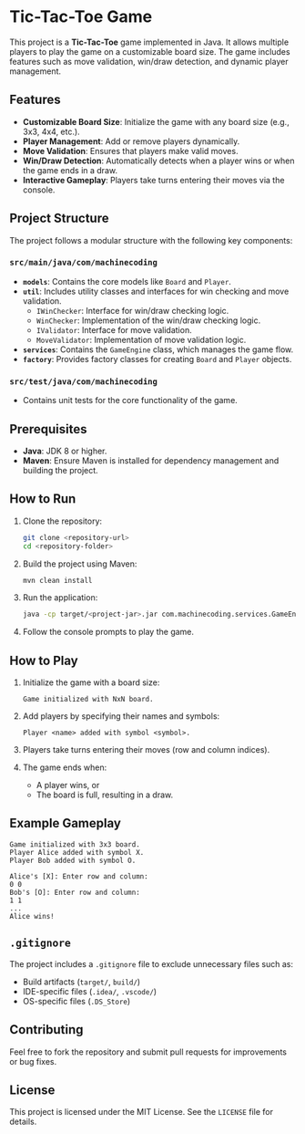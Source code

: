 # Tic-Tac-Toe Game

This project is a **Tic-Tac-Toe** game implemented in Java. It allows multiple players to play the game on a customizable board size. The game includes features such as move validation, win/draw detection, and dynamic player management.

## Features

- **Customizable Board Size**: Initialize the game with any board size (e.g., 3x3, 4x4, etc.).
- **Player Management**: Add or remove players dynamically.
- **Move Validation**: Ensures that players make valid moves.
- **Win/Draw Detection**: Automatically detects when a player wins or when the game ends in a draw.
- **Interactive Gameplay**: Players take turns entering their moves via the console.

## Project Structure

The project follows a modular structure with the following key components:

### `src/main/java/com/machinecoding`
- **`models`**: Contains the core models like `Board` and `Player`.
- **`util`**: Includes utility classes and interfaces for win checking and move validation.
    - `IWinChecker`: Interface for win/draw checking logic.
    - `WinChecker`: Implementation of the win/draw checking logic.
    - `IValidator`: Interface for move validation.
    - `MoveValidator`: Implementation of move validation logic.
- **`services`**: Contains the `GameEngine` class, which manages the game flow.
- **`factory`**: Provides factory classes for creating `Board` and `Player` objects.

### `src/test/java/com/machinecoding`
- Contains unit tests for the core functionality of the game.

## Prerequisites

- **Java**: JDK 8 or higher.
- **Maven**: Ensure Maven is installed for dependency management and building the project.

## How to Run

1. Clone the repository:
   ```bash
   git clone <repository-url>
   cd <repository-folder>
   ```

2. Build the project using Maven:
   ```bash
   mvn clean install
   ```

3. Run the application:
   ```bash
   java -cp target/<project-jar>.jar com.machinecoding.services.GameEngine
   ```

4. Follow the console prompts to play the game.

## How to Play

1. Initialize the game with a board size:
   ```
   Game initialized with NxN board.
   ```

2. Add players by specifying their names and symbols:
   ```
   Player <name> added with symbol <symbol>.
   ```

3. Players take turns entering their moves (row and column indices).

4. The game ends when:
    - A player wins, or
    - The board is full, resulting in a draw.

## Example Gameplay

```
Game initialized with 3x3 board.
Player Alice added with symbol X.
Player Bob added with symbol O.

Alice's [X]: Enter row and column: 
0 0
Bob's [O]: Enter row and column: 
1 1
...
Alice wins!
```

## `.gitignore`

The project includes a `.gitignore` file to exclude unnecessary files such as:
- Build artifacts (`target/`, `build/`)
- IDE-specific files (`.idea/`, `.vscode/`)
- OS-specific files (`.DS_Store`)

## Contributing

Feel free to fork the repository and submit pull requests for improvements or bug fixes.

## License

This project is licensed under the MIT License. See the `LICENSE` file for details.